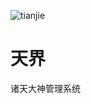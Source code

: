 ![tianjie](https://user-images.githubusercontent.com/36729296/197155736-7ea99c2a-6f49-4e8f-863a-bc68d91ae33f.jpg)
# 天界
诸天大神管理系统
